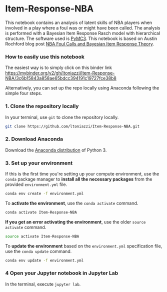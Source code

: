 # Item-Response-NBA

This notebook contains an analysis of latent skills of NBA players when involved in a play where a foul was or might have been called. The analysis is performed with a Bayesian Item Response Rasch model with hierarchical structure. The software used is [PyMC3](https://docs.pymc.io/). This notebook is based on Austin Rochford blog post [NBA Foul Calls and Bayesian Item Response Theory](https://www.austinrochford.com/posts/2017-04-04-nba-irt.html).



### How to easily use this notebook

The easiest way is to simply click on this binder link
https://mybinder.org/v2/gh/ltoniazzi/Item-Response-NBA/3c6b15843a858ae65bdcc394191c19727fce38b8

Alternatively, you can set up the repo locally using Anaconda following the simple four steps.

### 1. Clone the repository locally

In your terminal, use `git` to clone the repository locally.

```bash
git clone https://github.com/ltoniazzi/Item-Response-NBA.git
```

### 2. Download Anaconda

Download the [Anaconda distribution](https://www.anaconda.com/download/) of Python 3.

### 3. Set up your environment

If this is the first time you're setting up your compute environment,
use the `conda` package manager
to **install all the necessary packages**
from the provided `environment.yml` file.

```bash
conda env create -f environment.yml
```

To **activate the environment**, use the `conda activate` command.

```bash
conda activate Item-Response-NBA
```

**If you get an error activating the environment**, use the older `source activate` command.

```bash
source activate Item-Response-NBA
```

To **update the environment** based on the `environment.yml` specification file, use the `conda update` command.

```bash
conda env update -f environment.yml
```




### 4 Open your Jupyter notebook in Jupyter Lab

In the terminal, execute `jupyter lab`.
